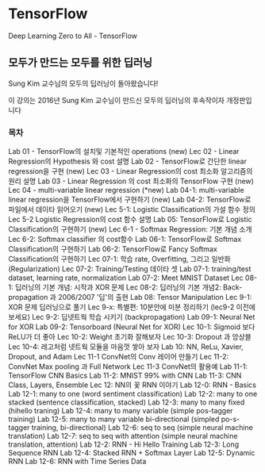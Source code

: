 # TensorFlow
Deep Learning Zero to All - TensorFlow

## 모두가 만드는 모두를 위한 딥러닝

Sung Kim 교수님의 모두의 딥러닝이 돌아왔습니다!

이 강의는 2016년 Sung Kim 교수님이 만드신 모두의 딥러닝의 후속작이자 개정판입니다

### 목차
Lab 01 - TensorFlow의 설치및 기본적인 operations (new)
Lec 02 - Linear Regression의 Hypothesis 와 cost 설명
Lab 02 - TensorFlow로 간단한 linear regression을 구현 (new)
Lec 03 - Linear Regression의 cost 최소화 알고리즘의 원리 설명
Lab 03 - Linear Regression 의 cost 최소화의 TensorFlow 구현 (new)
Lec 04 - multi-variable linear regression (*new)
Lab 04-1: multi-variable linear regression을 TensorFlow에서 구현하기 (new)
Lab 04-2: TensorFlow로 파일에서 데이타 읽어오기 (new)
Lec 5-1: Logistic Classification의 가설 함수 정의
Lec 5-2 Logistic Regression의 cost 함수 설명
Lab 05: TensorFlow로 Logistic Classification의 구현하기 (new)
Lec 6-1 - Softmax Regression: 기본 개념 소개
Lec 6-2: Softmax classifier 의 cost함수
Lab 06-1: TensorFlow로 Softmax Classification의 구현하기
Lab 06-2: TensorFlow로 Fancy Softmax Classification의 구현하기
Lec 07-1: 학습 rate, Overfitting, 그리고 일반화 (Regularization)
Lec 07-2: Training/Testing 데이타 셋
Lab 07-1: training/test dataset, learning rate, normalization
Lab 07-2: Meet MNIST Dataset
Lec 08-1: 딥러닝의 기본 개념: 시작과 XOR 문제
Lec 08-2: 딥러닝의 기본 개념2: Back-propagation 과 2006/2007 '딥'의 출현
Lab 08: Tensor Manipulation
Lec 9-1: XOR 문제 딥러닝으로 풀기
Lec 9-x: 특별편: 10분안에 미분 정리하기 (lec9-2 이전에 보세요)
Lec 9-2:  딥넷트웍 학습 시키기 (backpropagation)
Lab 09-1: Neural Net for XOR
Lab 09-2: Tensorboard (Neural Net for XOR)
Lec 10-1: Sigmoid 보다 ReLU가 더 좋아
Lec 10-2: Weight 초기화 잘해보자
Lec 10-3: Dropout 과 앙상블
Lec 10-4: 레고처럼 넷트웍 모듈을 마음껏 쌓아 보자
Lab 10: NN, ReLu, Xavier, Dropout, and Adam
Lec 11-1 ConvNet의 Conv 레이어 만들기
Lec 11-2: ConvNet Max pooling 과 Full Network
Lec 11-3 ConvNet의 활용예
Lab 11-1: TensorFlow CNN Basics
Lab 11-2: MNIST 99% with CNN
Lab 11-3: CNN Class, Layers, Ensemble
Lec 12: NN의 꽃 RNN 이야기
Lab 12-0: RNN - Basics
Lab 12-1: many to one (word sentiment classification)
Lab 12-2: many to one stacked (sentence classification, stacked)
Lab 12-3: many to many fixed (hihello traning)
Lab 12-4: many to many variable (simple pos-tagger training)
Lab 12-5: many to many variable bi-directional (simpled po-s-tagger training, bi-directional)
Lab 12-6: seq to seq (simple neural machine translation)
Lab 12-7: seq to seq with attention (simple neural machine translation, attention)
Lab 12-2: RNN - Hi Hello Training
Lab 12-3: Long Sequence RNN
Lab 12-4: Stacked RNN + Softmax Layer
Lab 12-5: Dynamic RNN
Lab 12-6: RNN with Time Series Data

